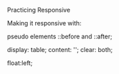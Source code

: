 Practicing Responsive

Making it responsive with: 
<p>pseudo elements ::before and ::after;</p> 
<p>display: table; content: ''; clear: both;</p>
<p>float:left;</p>